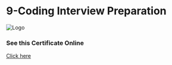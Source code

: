

# 9-Coding Interview Preparation




![Logo](https://s3.amazonaws.com/coursera_assets/meta_images/generated/CERTIFICATE_LANDING_PAGE/CERTIFICATE_LANDING_PAGE~CRJJY7SZ6JW2/CERTIFICATE_LANDING_PAGE~CRJJY7SZ6JW2.jpeg)


### See this Certificate Online


[Click here](https://www.coursera.org/account/accomplishments/verify/CRJJY7SZ6JW2)

